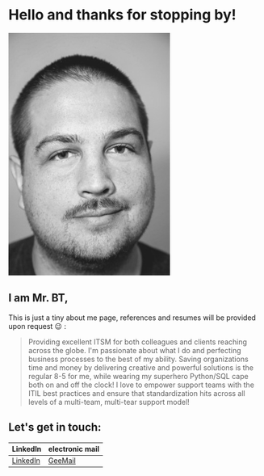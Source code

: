 # Hello and thanks for stopping by!
![ProfilePic](/images/me-sm.jpg)
## I am Mr. BT,
This is just a tiny about me page, references and resumes will be provided upon request :wink: :
> Providing excellent ITSM for both colleagues and clients reaching across the globe.
> I'm passionate about what I do and perfecting business processes to the best of my ability.
> Saving organizations time and money by delivering creative and powerful solutions is the regular 8-5 for me, while wearing my superhero Python/SQL cape both on and off the clock!
> I love to empower support teams with the ITIL best practices and ensure that standardization hits across all levels of a multi-team, multi-tear support model!
## Let's get in touch:
| LinkedIn                                                | electronic mail                  |
| ------------------------------------------------------- | -------------------------------- |
| [LinkedIn](https://www.linkedin.com/in/brandonktaylor/) | [GeeMail](iammrbt+job@gmail.com) |
